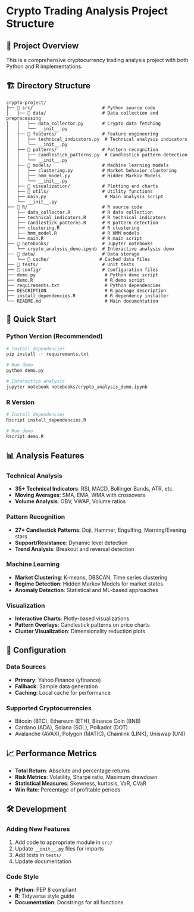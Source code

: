 # Crypto Trading Analysis Project Structure

## 📁 Project Overview

This is a comprehensive cryptocurrency trading analysis project with both Python and R implementations.

## 🏗️ Directory Structure

```
crypto-project/
├── 📁 src/                          # Python source code
│   ├── 📁 data/                     # Data collection and preprocessing
│   │   ├── data_collector.py       # Crypto data fetching
│   │   └── __init__.py
│   ├── 📁 features/                 # Feature engineering
│   │   ├── technical_indicators.py  # Technical analysis indicators
│   │   └── __init__.py
│   ├── 📁 patterns/                 # Pattern recognition
│   │   ├── candlestick_patterns.py  # Candlestick pattern detection
│   │   └── __init__.py
│   ├── 📁 models/                   # Machine learning models
│   │   ├── clustering.py           # Market behavior clustering
│   │   ├── hmm_model.py            # Hidden Markov Models
│   │   └── __init__.py
│   ├── 📁 visualization/            # Plotting and charts
│   ├── 📁 utils/                    # Utility functions
│   ├── main.py                      # Main analysis script
│   └── __init__.py
├── 📁 R/                            # R source code
│   ├── data_collector.R            # R data collection
│   ├── technical_indicators.R      # R technical indicators
│   ├── candlestick_patterns.R      # R pattern detection
│   ├── clustering.R                # R clustering
│   ├── hmm_model.R                 # R HMM models
│   └── main.R                      # R main script
├── 📁 notebooks/                    # Jupyter notebooks
│   └── crypto_analysis_demo.ipynb  # Interactive analysis demo
├── 📁 data/                         # Data storage
│   └── 📁 cache/                   # Cached data files
├── 📁 tests/                        # Unit tests
├── 📁 config/                       # Configuration files
├── demo.py                          # Python demo script
├── demo.R                           # R demo script
├── requirements.txt                 # Python dependencies
├── DESCRIPTION                      # R package description
├── install_dependencies.R           # R dependency installer
└── README.md                        # Main documentation
```

## 🚀 Quick Start

### Python Version (Recommended)
```bash
# Install dependencies
pip install -r requirements.txt

# Run demo
python demo.py

# Interactive analysis
jupyter notebook notebooks/crypto_analysis_demo.ipynb
```

### R Version
```bash
# Install dependencies
Rscript install_dependencies.R

# Run demo
Rscript demo.R
```

## 📊 Analysis Features

### Technical Analysis
- **35+ Technical Indicators**: RSI, MACD, Bollinger Bands, ATR, etc.
- **Moving Averages**: SMA, EMA, WMA with crossovers
- **Volume Analysis**: OBV, VWAP, Volume ratios

### Pattern Recognition
- **27+ Candlestick Patterns**: Doji, Hammer, Engulfing, Morning/Evening stars
- **Support/Resistance**: Dynamic level detection
- **Trend Analysis**: Breakout and reversal detection

### Machine Learning
- **Market Clustering**: K-means, DBSCAN, Time series clustering
- **Regime Detection**: Hidden Markov Models for market states
- **Anomaly Detection**: Statistical and ML-based approaches

### Visualization
- **Interactive Charts**: Plotly-based visualizations
- **Pattern Overlays**: Candlestick patterns on price charts
- **Cluster Visualization**: Dimensionality reduction plots

## 🔧 Configuration

### Data Sources
- **Primary**: Yahoo Finance (yfinance)
- **Fallback**: Sample data generation
- **Caching**: Local cache for performance

### Supported Cryptocurrencies
- Bitcoin (BTC), Ethereum (ETH), Binance Coin (BNB)
- Cardano (ADA), Solana (SOL), Polkadot (DOT)
- Avalanche (AVAX), Polygon (MATIC), Chainlink (LINK), Uniswap (UNI)

## 📈 Performance Metrics

- **Total Return**: Absolute and percentage returns
- **Risk Metrics**: Volatility, Sharpe ratio, Maximum drawdown
- **Statistical Measures**: Skewness, kurtosis, VaR, CVaR
- **Win Rate**: Percentage of profitable periods

## 🛠️ Development

### Adding New Features
1. Add code to appropriate module in `src/`
2. Update `__init__.py` files for imports
3. Add tests in `tests/`
4. Update documentation

### Code Style
- **Python**: PEP 8 compliant
- **R**: Tidyverse style guide
- **Documentation**: Docstrings for all functions


